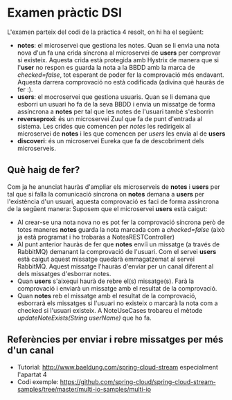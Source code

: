 # Examen pràctic DSI

L'examen parteix del codi de la pràctica 4 resolt, on hi ha el següent:
* **notes**: el microservei que gestiona les notes. Quan se li envia una nota nova d'un fa una crida síncrona al microservei 
de **users** per comprovar si existeix. Aquesta crida està protegida amb Hystrix de manera que si l'**user** no respon es guarda la nota a la BBDD
amb la marca de *checked=false*, tot esperant de poder fer la comprovació més endavant. Aquesta darrera comprovació no està
codificada (adivina què hauràs de fer :).
* **users**: el mocroservei que gestiona usuaris. Quan se li demana que esborri un usuari ho fa de la seva BBDD i envia 
un missatge de forma assíncrona a **notes** per tal que les notes de l'usuari també s'esborrin
* **reverseproxi**: és un microservei Zuul que fa de punt d'entrada al sistema. Les crides que comencen per *notes* les 
redirigeix al microservei de **notes** i les que comencen per *users* les envia al de **users**
* **discoveri**: és un microservei Eureka que fa de descobriment dels microserveis.

## Què haig de fer?
Com ja he anunciat hauràs d'ampliar els microserveis de **notes** i **users** per tal que si falla la comunicació síncrona on 
**notes** demana a **users** per l'existència d'un usuari, aquesta comprovació es faci de forma assíncrona de la següent manera:
Suposem que el microservei **users** està caigut:
* Al crear-se una nota nova no es pot fer la comprovació síncrona però de totes maneres **notes** guarda la nota marcada
com a *checked=false* (això ja està programat i ho trobaràs a NotesRESTController)
* Al punt anterior hauràs de fer que **notes** enviï un missatge (a través de RabbitMQ) demanant la comprovació de l'usuari.
Com el servei **users** està caigut aquest missatge quedarà emmagatzemat al servei RabbitMQ. Aquest missatge l'hauràs d'enviar
per un canal diferent al dels missatges d'esborrar notes.
* Quan **users** s'aixequi haurà de rebre el(s) missatge(s). Farà la comprovació i enviarà un missatge amb el resultat
de la comprovació.
* Quan **notes** reb el missatge amb el resultat de la comprovació, esborrarà els missatges si l'usuari no existeix o marcarà
la nota com a checked si l'usuari existeix. A NoteUseCases trobareu el mètode *updateNoteExists(String userName)* que ho fa.


## Referències per enviar i rebre missatges per més d'un canal
* Tutorial: http://www.baeldung.com/spring-cloud-stream especialment l'apartat 4
* Codi exemple: https://github.com/spring-cloud/spring-cloud-stream-samples/tree/master/multi-io-samples/multi-io
